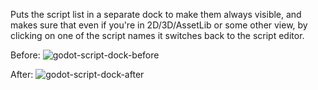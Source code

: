 Puts the script list in a separate dock to make them always visible, and makes sure that even if you're in 2D/3D/AssetLib or some other view, by clicking on one of the script names it switches back to the script editor.

Before:
![godot-script-dock-before](https://github.com/dugramen/godot-script-dock/assets/54819319/ef7f4177-b9a6-44f7-8a34-9fa897ce8cc3)

After:
![godot-script-dock-after](https://github.com/dugramen/godot-script-dock/assets/54819319/b65384b1-1073-4a74-bc6b-056a982a704d)
